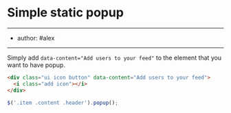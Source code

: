 # Simple static popup
---
- author: #alex 
---

Simply add `data-content="Add users to your feed"` to the element that you want to have popup.

```html
<div class="ui icon button" data-content="Add users to your feed">
  <i class="add icon"></i>
</div>
```

```javascript
$('.item .content .header').popup();
```

